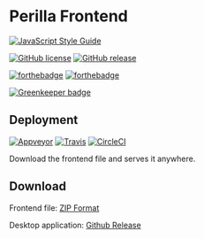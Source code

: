 # Perilla Frontend
[![JavaScript Style Guide](https://cdn.rawgit.com/standard/standard/master/badge.svg)](https://github.com/standard/standard)

[![GitHub license](https://img.shields.io/github/license/ZhangZisu/perilla-frontend.svg?style=for-the-badge)](https://github.com/ZhangZisu/perilla-frontend/blob/master/LICENSE)
[![GitHub release](https://img.shields.io/github/release/ZhangZisu/perilla-frontend.svg?style=for-the-badge)](https://github.com/ZhangZisu/perilla-frontend)

[![forthebadge](https://forthebadge.com/images/badges/built-with-love.svg)](https://forthebadge.com)
[![forthebadge](https://forthebadge.com/images/badges/made-with-vue.svg)](https://forthebadge.com)

[![Greenkeeper badge](https://badges.greenkeeper.io/ZhangZisu/perilla-frontend.svg)](https://greenkeeper.io/)

## Deployment

[![Appveyor](https://img.shields.io/appveyor/ci/ZhangZisu/perilla-frontend.svg?logo=appveyor&style=flat-square)](https://ci.appveyor.com/project/ZhangZisu/perilla-frontend)
[![Travis](https://img.shields.io/travis/com/ZhangZisu/perilla-frontend.svg?logo=travis&style=flat-square)](https://travis-ci.com/ZhangZisu/perilla-frontend)
[![CircleCI](https://img.shields.io/circleci/project/github/ZhangZisu/perilla-frontend.svg?style=flat-square&logo=circleci)](https://circleci.com/gh/ZhangZisu/perilla-frontend)

Download the frontend file and serves it anywhere.

## Download

Frontend file: [ZIP Format](https://github.com/ZhangZisu/perilla/archive/gh-pages.zip)

Desktop application: [Github Release](https://github.com/ZhangZisu/perilla-frontend/releases/latest)
